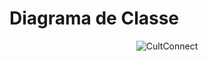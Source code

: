 # Diagrama de Classe 
<div align="center">
  
![CultConnect](https://github.com/user-attachments/assets/e430a80c-1693-4f26-afb9-e15edfc89485)

</div>


